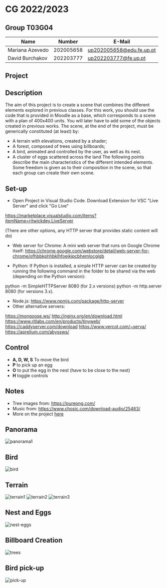 
# CG 2022/2023

## Group T03G04

| Name             | Number    | E-Mail             |
| ---------------- | --------- | ------------------ |
| Mariana Azevedo  | 202005658 | up202005658@edu.fe.up.pt                |
| David Burchakov  | 202203777 | up202203777@fe.up.pt                |


## Project

## Description
The aim of this project is to create a scene that combines the different elements explored in previous
classes. For this work, you should use the code that is provided in Moodle as a base, which
corresponds to a scene with a plan of 400x400 units. You will later have to add some of the objects
created in previous works.
The scene, at the end of the project, must be generically constituted (at least) by:

- A terrain with elevations, created by a shader;
- A forest, composed of trees using billboards;
- A bird, animated and controlled by the user, as well as its nest.
- A cluster of eggs scattered across the land
The following points describe the main characteristics of the different intended elements. Some
freedom is given as to their composition in the scene, so that each group can create their own
scene.

## Set-up

* Open Project in Visual Studio Code.
Download Extension for VSC "Live Server" and click "Go Live"

https://marketplace.visualstudio.com/items?itemName=ritwickdey.LiveServer


(There are other options, any HTTP server that provides static content will do)


* Web server for Chrome: A mini web server that runs on Google Chrome itself:
https://chrome.google.com/webstore/detail/web-server-for-chrome/ofhbbkphhbklhfoeikjpcbhemlocgigb   

* Python: If Python is installed, a simple HTTP server can be created by running the following command in the folder to be shared via the web (depending on the Python version):

python -m SimpleHTTPServer 8080 (for 2.x versions)
python -m http.server 8080 (for versions 3.x).

* Node.js: https://www.npmjs.com/package/http-server 
* Other alternative servers: 

https://mongoose.ws/
http://nginx.org/en/download.html 
https://www.ritlabs.com/en/products/tinyweb/
https://caddyserver.com/download 
https://www.vercot.com/~serva/ 
https://aprelium.com/abyssws/ 

## Control

- **A, D, W, S**
To move the bird
- **P** to pick up an egg
- **O** to put the egg in the nest (have to be close to the nest)
- **H** toggle controls



## Notes
 - Tree images from: https://purepng.com/
 - Music from: https://www.chosic.com/download-audio/25463/
 - More on the project [here](Projeto-2023_en.pdf)
   
## Panorama

![panorama1](project/screenshots/project-t03g04-1.png)

## Bird
![bird](project/screenshots/project-t03g04-2.png)

## Terrain

![terrain1](project/screenshots/project-t03g04-3.png)
![terrain2](project/screenshots/project-t03g04-3(2).png)
![terrain3](project/screenshots/project-t03g04-3(3).png)


## Nest and Eggs

![nest-eggs](project/screenshots/project-t03g04-4.png)

## Billboard Creation

![trees](project/screenshots/project-t03g04-5.png)

## Bird pick-up

![pick-up](project/screenshots/pick-up.gif)